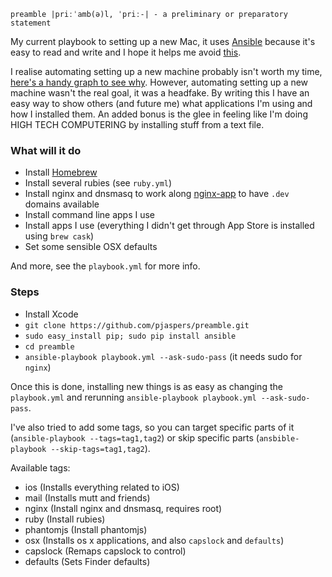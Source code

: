 `preamble |priːˈamb(ə)l, ˈpriː-| - a preliminary or preparatory statement`

My current playbook to setting up a new Mac, it uses [Ansible](http://www.ansible.com/home) because it's easy to read and write and I hope it helps me avoid [this](http://xkcd.com/1319/).

I realise automating setting up a new machine probably isn't worth my time, [here's a handy graph to see why](http://xkcd.com/1205/). However, automating setting up a new machine wasn't the real goal, it was a headfake. By writing this I have an easy way to show others (and future me) what applications I'm using and how I installed them. An added bonus is the glee in feeling like I'm doing HIGH TECH COMPUTERING by installing stuff from a text file.

### What will it do

- Install [Homebrew](http://brew.sh)
- Install several rubies (see `ruby.yml`)
- Install nginx and dnsmasq to work along [nginx-app](https://github.com/reprazent/wak) to have `.dev` domains available
- Install command line apps I use
- Install apps I use (everything I didn't get through App Store is installed using `brew cask`)
- Set some sensible OSX defaults

And more, see the `playbook.yml` for more info.

### Steps

- Install Xcode
- `git clone https://github.com/pjaspers/preamble.git`
- `sudo easy_install pip; sudo pip install ansible`
- `cd preamble`
- `ansible-playbook playbook.yml --ask-sudo-pass` (it needs sudo for `nginx`)

Once this is done, installing new things is as easy as changing the `playbook.yml` and rerunning `ansible-playbook playbook.yml --ask-sudo-pass`.

I've also tried to add some tags, so you can target specific parts of it (`ansible-playbook --tags=tag1,tag2`) or skip specific parts (`ansbible-playbook --skip-tags=tag1,tag2`).

Available tags:

- ios (Installs everything related to iOS)
- mail (Installs mutt and friends)
- nginx (Install nginx and dnsmasq, requires root)
- ruby (Install rubies)
- phantomjs (Install phantomjs)
- osx (Installs os x applications, and also `capslock` and `defaults`)
- capslock (Remaps capslock to control)
- defaults (Sets Finder defaults)